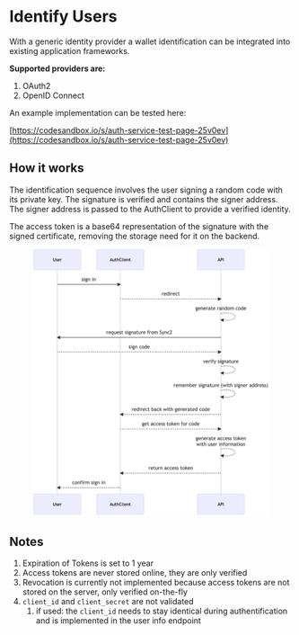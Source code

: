 # Identify Users

With a generic identity provider a wallet identification can be integrated into existing application frameworks.

**Supported providers are:**

1. OAuth2
2. OpenID Connect

An example implementation can be tested here:

[https://codesandbox.io/s/auth-service-test-page-25v0ev](https://codesandbox.io/s/auth-service-test-page-25v0ev)

## How it works

The identification sequence involves the user signing a random code with its private key. The signature is verified and contains the signer address. The signer address is passed to the AuthClient to provide a verified identity.

The access token is a base64 representation of the signature with the signed certificate, removing the storage need for it on the backend.

<figure><img src="../../.gitbook/assets/image (1).png" alt=""><figcaption></figcaption></figure>

## Notes

1. Expiration of Tokens is set to 1 year
2. Access tokens are never stored online, they are only verified
3. Revocation is currently not implemented because access tokens are not stored on the server, only verified on-the-fly
4. `client_id` and `client_secret` are not validated
   1. if used: the `client_id` needs to stay identical during authentification and is implemented in the user info endpoint
